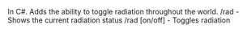 In C#. Adds the ability to toggle radiation throughout the world.
/rad - Shows the current radiation status
/rad [on/off] - Toggles radiation